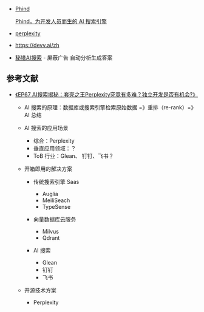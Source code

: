 - [Phind](https://www.phind.com/)

  [Phind，为开发人员而生的 AI 搜索引擎](https://zhuanlan.zhihu.com/p/610751355)

- [perplexity](https://www.perplexity.ai/)
- https://devv.ai/zh
- [秘塔AI搜索](https://metaso.cn/) - 屏蔽广告 自动分析生成答案

## 参考文献

- [《EP67 AI搜索揭秘：套壳之王Perplexity究竟有多难？独立开发是否有机会?》](https://podwise.ai/dashboard/episodes/1494755)

  - AI 搜索的原理：数据库或搜索引擎检索原始数据 =》重排（re-rank）=》AI 总结
  - AI 搜索的应用场景

    - 综合：Perplexity
    - 垂直应用领域：？
    - ToB 行业：Glean、 钉钉、飞书？


  - 开箱即用的解决方案

    - 传统搜索引擎 Saas

      - Auglia
      - MeiliSeach
      - TypeSense

    - 向量数据库云服务

      - Milvus
      - Qdrant

    - AI 搜索

      - Glean
      - 钉钉
      - 飞书
    
  - 开源技术方案

    - Perplexity